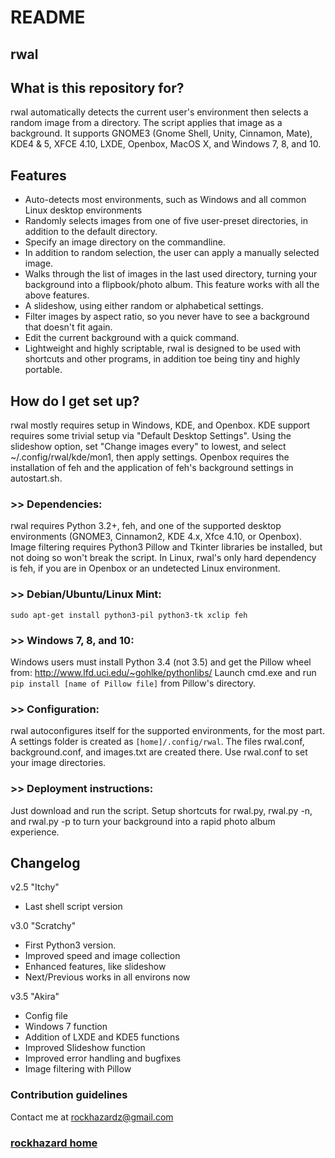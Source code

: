 # README #

## rwal ##

## What is this repository for? ##

rwal automatically detects the current user's environment then selects a random image from a directory.  The script applies that image as a background. It supports GNOME3 (Gnome Shell, Unity, Cinnamon, Mate), KDE4 & 5, XFCE 4.10, LXDE, Openbox, MacOS X, and Windows 7, 8, and 10.

## Features ##

* Auto-detects most environments, such as Windows and all common Linux desktop environments
* Randomly selects images from one of five user-preset directories, in addition to the default directory.
* Specify an image directory on the commandline.
* In addition to random selection, the user can apply a manually selected image.
* Walks through the list of images in the last used directory, turning your background into a flipbook/photo album.  This feature works with all the above features.
* A slideshow, using either random or alphabetical settings.
* Filter images by aspect ratio, so you never have to see a background that doesn't fit again.
* Edit the current background with a quick command.
* Lightweight and highly scriptable, rwal is designed to be used with shortcuts and other programs, in addition toe being tiny and highly portable.

## How do I get set up? ##

rwal mostly requires setup in Windows, KDE, and Openbox. KDE support requires some trivial setup via "Default Desktop Settings". Using the slideshow option, set "Change images every" to lowest, and select ~/.config/rwal/kde/mon1, then apply settings.  Openbox requires the installation of feh and the application of feh's background settings in autostart.sh.
### >> Dependencies: 
rwal requires Python 3.2+, feh, and one of the supported desktop environments (GNOME3, Cinnamon2, KDE 4.x, Xfce 4.10, or Openbox).  Image filtering requires Python3 Pillow and Tkinter libraries be installed, but not doing so won't break the script.  In Linux, rwal's only hard dependency is feh, if you are in Openbox or an undetected Linux environment.
### >> Debian/Ubuntu/Linux Mint: 
`sudo apt-get install python3-pil python3-tk xclip feh`
### >> Windows 7, 8, and 10: 
Windows users must install Python 3.4 (not 3.5) and get the Pillow wheel from: http://www.lfd.uci.edu/~gohlke/pythonlibs/
Launch cmd.exe and run `pip install [name of Pillow file]` from Pillow's
directory.
### >> Configuration: 
rwal autoconfigures itself for the supported environments, for the most part.  A settings folder is created as `[home]/.config/rwal`.  The files rwal.conf, background.conf, and images.txt are created there. Use rwal.conf to set your image directories.
### >> Deployment instructions: 
Just download and run the script.  Setup shortcuts for rwal.py, rwal.py -n, and rwal.py -p to turn your background into a rapid photo album experience.

## Changelog ##

v2.5 "Itchy"

* Last shell script version

v3.0 "Scratchy"

* First Python3 version.
* Improved speed and image collection
* Enhanced features, like slideshow
* Next/Previous works in all environs now

v3.5 "Akira"

* Config file
* Windows 7 function
* Addition of LXDE and KDE5 functions
* Improved Slideshow function
* Improved error handling and bugfixes
* Image filtering with Pillow

### Contribution guidelines ###

Contact me at rockhazardz@gmail.com

### [rockhazard home](https://rockhazard.github.io/index.html)
